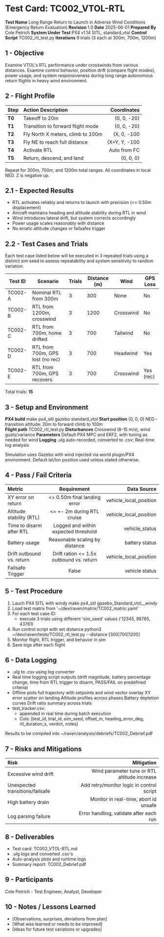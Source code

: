 # Test Card: TC002_VTOL-RTL

**Test Name**          Long Range Return to Launch in Adverse Wind Conditions (Emergency Return Evaluation)
**Revision**           1.0
**Date**               2025-06-01 
**Prepared By**        Cole Petrich
**System Under Test**  PX4 v1.14 SITL, standard_vtol
**Control Script**     TC002_rtl_test.py
**Iterations**         9 trials (3 each at 300m, 700m, 1200m)

## 1 - Objective
Examine VTOL's RTL performance under crosswinds from various distances. Examine control behavior, position drift (compare flight modes), power usage, and system responsiveness during long range autonomous return flights in heavy wind environment.

## 2 - Flight Profile
| Step   | Action Description				| Coordinates     |
|:-------|:---------------------------------------------|----------------:|
| **T0** | Takeoff to 20m				| (0, 0, -20)     |
| **T1** | Transition to forward flight mode		| (0, 0, -20)     |
| **T2** | Fly North X meters, climb to 100m		| (X, 0, -100     |
| **T3** | Fly NE to reach full distance		| (X+Y, Y, -100   |
| **T4** | Activate RTL					| Auto from FC	  |
| **T5** | Return, descend, and land			| (0, 0, 0)	  |

Repeat for 300m, 700m, and 1200m total ranges. All coordinates in local NED. Z is negative up.

## 2.1 - Expected Results
- RTL activates reliably and returns to launch with precision (<= 0.50m displacement)
- Aircraft maintains heading and altitude stability during RTL in wind
- Wind introduces lateral drift, but system corrects accordingly
- Power usage scales reasonably with distance
- No erratic attitude changes or failsafes trigger

## 2.2 - Test Cases and Trials
Each test case listed below will be executed in 3 repeated trials using a distinct sim seed to assess repeatability and system sensitivity to random variation.

| Test ID | Scenario                         | Trials | Distance (m) | Wind      | GPS Loss |
|---------|----------------------------------|--------|--------------|-----------|----------|
| TC002-A | Nominal RTL from 300m            | 3      | 300          | None      | No       |
| TC002-B | RTL from 1200m, crosswind        | 3      | 1200         | Crosswind | No       |
| TC002-C | RTL from 700m, home drifted      | 3      | 700          | Tailwind  | No       |
| TC002-D | RTL from 700m, GPS lost (no rec) | 3      | 700          | Headwind  | Yes      |
| TC002-E | RTL from 700m, GPS recovers      | 3      | 700          | Crosswind | Yes (rec)|

Total trials: **15**

## 3 - Setup and Environment
**PX4 build**           make px4_sitl gazebo standard_vtol
**Start position**	(0, 0, 0) NED - transition altitude: 20m to forward climb to 100m      
**Flight path**         TC002_rtl_test.py
**Disturbances**        Crosswind (8-15 m/s), wind gusts/variance
**Parameters**          Default PX4 MPC and EKF2, with tuning as needed for wind
**Logging**             .ulg auto-recorded, converted to .csv; Real-time log analysis

Simulation uses Gazebo with wind injected via world plugin/PX4 environment. Default lat/lon position used unless stated otherwise.

## 4 - Pass / Fail Criteria
| Metric			| Requirement					| Data Source            |
| :----------------------------	|:---------------------------------------------:|-----------------------:|
| XY error on return		| <= 0.50m final landing error			| vehicle_local_position |
| Altitude stability (RTL)	| <= +- 2m during RTL cruise			| vehicle_local_position |
| Time to disarm after RTL	| Logged and within expected threshold		| vehicle_status	 |
| Battery usage			| Reasonable scaling by distance		| battery status	 |
| Drift outbound vs. return	| Drift ration <= 1.5x outbound vs. return	| vehicle_local_position |
| Failsafe Trigger		| False						| vehicle status	 |

## 5 - Test Procedure
1. Lauch PX4 SITL with windy
	make px4_sitl gazebo_Standard_vtol__windy
2. Load test matrix from '~/dev/raven/matrix/TC002_matric.yaml'
3. For each test case ID:
	- execute 3 trials using different 'sim_seed' values ('12345, 98765, 43761)
4. Run control script with set distance
	python3 ~/dev/raven/tests/TC002_rtl_test.py --distance [300|700|1200]
5. Monitor flight, RTL trigger, and behavior in sim
6. Save logs after each flight

## 6 - Data Logging

- .ulg to .csv using log converter
- Real time logging script outputs (drift magnitude, battery percentage change, time from RTL trigger to disarm, PASS/FAIL on predefined criteria)
- Offline plots 
	full trajectory with setpoints and wind vector overlay
	XY error scatter on landing
	Altitude profiles across phases
	Battery depletion curves
	Drift ratio summary across trials
- test_tracker.csv:
	- appended in real time during batch execution
	- Cols: [test_id, trial_id, sim_seed, offset_m, heading_error_deg, rtl_duration_s, verdict, notes]

Results to be compiled into ~/raven/analysis/debriefs/TC002_Debrief.pdf

## 7 - Risks and Mitigations
| Risk					| Mitigation					|
|:--------------------------------------|----------------------------------------------:|
| Excessive wind drift			| Wind parameter tune or RTL altitude increase	|
| Unexpected transitions/failsafe	| Add retry/monitor logic in control script	|
| High battery drain			| Monitor in real-time, abort id unsafe		|
| Log parsing failure			| Error handling, validate after each run	|

## 8 - Deliverables
- Test card: TC002_VTOL-RTL.md
- .ulg logs and converted .csv's
- Auto-analysis plots and runtime logs
- Summary report: TC002_Debrief.pdf

## 9 - Participants
Cole Petrich - Test Engineer, Analyst, Developer

## 10 - Notes / Lessons Learned
- [Observations, surprises, deviations from plan]
- [What was learned or needs to be improved]
- [Ideas for future test variations or upgrades]


